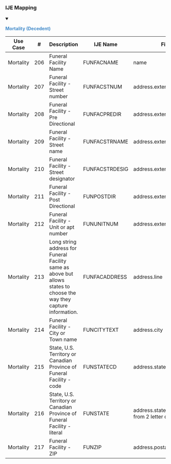 ### IJE Mapping

<style>
 .context-menu {cursor: context-menu; color: #438bca;}
 .context-menu:hover {opacity: 0.5;}
</style>
<details open>

<summary>

<strong class='context-menu'> Mortality (Decedent) </strong>

</summary>
<table class='grid'>
<thead>
  <tr>
    <th style='text-align: center'><strong>Use Case</strong></th>
    <th><strong>#</strong></th>
    <th><strong>Description</strong></th>
    <th><strong>IJE Name</strong></th>
    <th><strong>Field</strong></th>
    <th><strong>Type</strong></th>
    <th><strong>Value Set/Comments</strong></th>
  </tr>
</thead>
<tbody>
<tr>
  <td style='text-align: center'>Mortality</td>
  <td>206</td>
  <td>Funeral Facility Name</td>
  <td>FUNFACNAME</td>
  <td>name</td>
  <td>string</td>
  <td>-</td>
</tr>
<tr>
  <td style='text-align: center'>Mortality</td>
  <td>207</td>
  <td>Funeral Facility - Street number</td>
  <td>FUNFACSTNUM</td>
  <td>address.extension[stnum]</td>
  <td>string</td>
  <td>-</td>
</tr>
<tr>
  <td style='text-align: center'>Mortality</td>
  <td>208</td>
  <td>Funeral Facility - Pre Directional</td>
  <td>FUNFACPREDIR</td>
  <td>address.extension[predir]</td>
  <td>string</td>
  <td>-</td>
</tr>
<tr>
  <td style='text-align: center'>Mortality</td>
  <td>209</td>
  <td>Funeral Facility - Street name</td>
  <td>FUNFACSTRNAME</td>
  <td>address.extension[stname]</td>
  <td>string</td>
  <td>-</td>
</tr>
<tr>
  <td style='text-align: center'>Mortality</td>
  <td>210</td>
  <td>Funeral Facility - Street designator</td>
  <td>FUNFACSTRDESIG</td>
  <td>address.extension[stdesig]</td>
  <td>string</td>
  <td>-</td>
</tr>
<tr>
  <td style='text-align: center'>Mortality</td>
  <td>211</td>
  <td>Funeral Facility - Post Directional</td>
  <td>FUNPOSTDIR</td>
  <td>address.extension[postdir]</td>
  <td>string</td>
  <td>-</td>
</tr>
<tr>
  <td style='text-align: center'>Mortality</td>
  <td>212</td>
  <td>Funeral Facility - Unit or apt number</td>
  <td>FUNUNITNUM</td>
  <td>address.extension[unitnum]</td>
  <td>string</td>
  <td>-</td>
</tr>
<tr>
  <td style='text-align: center'>Mortality</td>
  <td>213</td>
  <td>Long string address for Funeral Facility same as above but allows states to choose the way they capture information.</td>
  <td>FUNFACADDRESS</td>
  <td>address.line</td>
  <td>string</td>
  <td>address.line </td>
</tr>
<tr>
  <td style='text-align: center'>Mortality</td>
  <td>214</td>
  <td>Funeral Facility - City or Town name</td>
  <td>FUNCITYTEXT</td>
  <td>address.city</td>
  <td>string</td>
  <td>address.city </td>
</tr>
<tr>
  <td style='text-align: center'>Mortality</td>
  <td>215</td>
  <td>State, U.S. Territory or Canadian Province of Funeral Facility - code</td>
  <td>FUNSTATECD</td>
  <td>address.state</td>
  <td>string</td>
  <td><a href='https://hl7.org/fhir/us/vr-common-library/2024Jan/ValueSet-ValueSet-states-territories-provinces-vr.html'>ValueSetStatesTerritoriesAndProvincesVitalRecords</a></td>
</tr>
<tr>
  <td style='text-align: center'>Mortality</td>
  <td>216</td>
  <td>State, U.S. Territory or Canadian Province of Funeral Facility - literal</td>
  <td>FUNSTATE</td>
  <td>address.state (expanded from 2 letter code)</td>
  <td>string</td>
  <td>See <a href='usage.html#state-literals'>StateLiterals</a></td>
</tr>
<tr>
  <td style='text-align: center'>Mortality</td>
  <td>217</td>
  <td>Funeral Facility - ZIP</td>
  <td>FUNZIP</td>
  <td>address.postalCode</td>
  <td>string</td>
  <td>-</td>
</tr>

</tbody>
</table>

</details>
<p></p>

